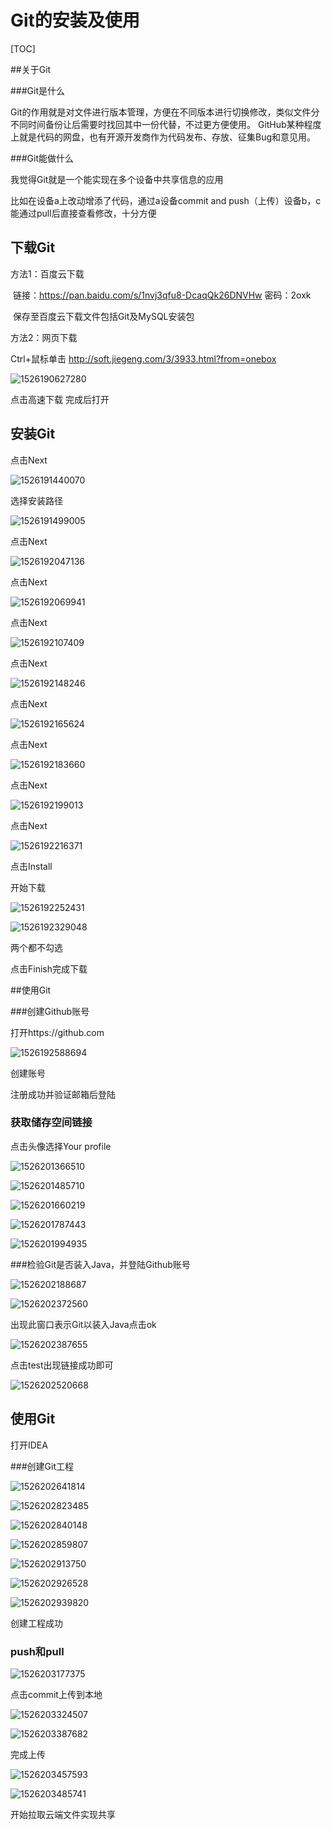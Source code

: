 # Git的安装及使用

[TOC]

##关于Git

###Git是什么

Git的作用就是对文件进行版本管理，方便在不同版本进行切换修改，类似文件分不同时间备份让后需要时找回其中一份代替，不过更方便使用。 GitHub某种程度上就是代码的网盘，也有开源开发商作为代码发布、存放、征集Bug和意见用。 

###Git能做什么

我觉得Git就是一个能实现在多个设备中共享信息的应用

比如在设备a上改动增添了代码，通过a设备commit and push（上传）设备b，c能通过pull后直接查看修改，十分方便

## 下载Git

方法1：百度云下载

​              链接：https://pan.baidu.com/s/1nvj3qfu8-DcaqQk26DNVHw 密码：2oxk

​              保存至百度云下载文件包括Git及MySQL安装包

方法2：网页下载

Ctrl+鼠标单击  http://soft.jiegeng.com/3/3933.html?from=onebox

![1526190627280](C:\Users\ADMINI~1\AppData\Local\Temp\1526190627280.png)

点击高速下载 完成后打开

## 安装Git

点击Next

![1526191440070](C:\Users\ADMINI~1\AppData\Local\Temp\1526191440070.png)

选择安装路径

![1526191499005](C:\Users\ADMINI~1\AppData\Local\Temp\1526191499005.png)

点击Next

![1526192047136](C:\Users\ADMINI~1\AppData\Local\Temp\1526192047136.png)

点击Next

![1526192069941](C:\Users\ADMINI~1\AppData\Local\Temp\1526192069941.png)

点击Next

![1526192107409](C:\Users\ADMINI~1\AppData\Local\Temp\1526192107409.png)

点击Next

![1526192148246](C:\Users\ADMINI~1\AppData\Local\Temp\1526192148246.png)

点击Next

![1526192165624](C:\Users\ADMINI~1\AppData\Local\Temp\1526192165624.png)

点击Next

![1526192183660](C:\Users\ADMINI~1\AppData\Local\Temp\1526192183660.png)

点击Next

![1526192199013](C:\Users\ADMINI~1\AppData\Local\Temp\1526192199013.png)

点击Next

![1526192216371](C:\Users\ADMINI~1\AppData\Local\Temp\1526192216371.png)

点击Install

开始下载

![1526192252431](C:\Users\ADMINI~1\AppData\Local\Temp\1526192252431.png)

![1526192329048](C:\Users\ADMINI~1\AppData\Local\Temp\1526192329048.png)

两个都不勾选

点击Finish完成下载

##使用Git

###创建Github账号

打开https://github.com

![1526192588694](C:\Users\ADMINI~1\AppData\Local\Temp\1526192588694.png)

创建账号

注册成功并验证邮箱后登陆

### 获取储存空间链接

点击头像选择Your profile

![1526201366510](C:\Users\ADMINI~1\AppData\Local\Temp\1526201366510.png)

![1526201485710](C:\Users\ADMINI~1\AppData\Local\Temp\1526201485710.png)

![1526201660219](C:\Users\ADMINI~1\AppData\Local\Temp\1526201660219.png)

![1526201787443](C:\Users\ADMINI~1\AppData\Local\Temp\1526201787443.png)

![1526201994935](C:\Users\ADMINI~1\AppData\Local\Temp\1526201994935.png)

###检验Git是否装入Java，并登陆Github账号

![1526202188687](C:\Users\ADMINI~1\AppData\Local\Temp\1526202188687.png)

![1526202372560](C:\Users\ADMINI~1\AppData\Local\Temp\1526202372560.png)

出现此窗口表示Git以装入Java点击ok

![1526202387655](C:\Users\ADMINI~1\AppData\Local\Temp\1526202387655.png)

点击test出现链接成功即可

![1526202520668](C:\Users\ADMINI~1\AppData\Local\Temp\1526202520668.png)

## 使用Git

打开IDEA

###创建Git工程



![1526202641814](C:\Users\ADMINI~1\AppData\Local\Temp\1526202641814.png)

![1526202823485](C:\Users\ADMINI~1\AppData\Local\Temp\1526202823485.png)

![1526202840148](C:\Users\ADMINI~1\AppData\Local\Temp\1526202840148.png)

![1526202859807](C:\Users\ADMINI~1\AppData\Local\Temp\1526202859807.png)

![1526202913750](C:\Users\ADMINI~1\AppData\Local\Temp\1526202913750.png)

![1526202926528](C:\Users\ADMINI~1\AppData\Local\Temp\1526202926528.png)

![1526202939820](C:\Users\ADMINI~1\AppData\Local\Temp\1526202939820.png)

创建工程成功

### push和pull

![1526203177375](C:\Users\ADMINI~1\AppData\Local\Temp\1526203177375.png)

点击commit上传到本地

![1526203324507](C:\Users\ADMINI~1\AppData\Local\Temp\1526203324507.png)

![1526203387682](C:\Users\ADMINI~1\AppData\Local\Temp\1526203387682.png)

完成上传

![1526203457593](C:\Users\ADMINI~1\AppData\Local\Temp\1526203457593.png)

![1526203485741](C:\Users\ADMINI~1\AppData\Local\Temp\1526203485741.png)

开始拉取云端文件实现共享
